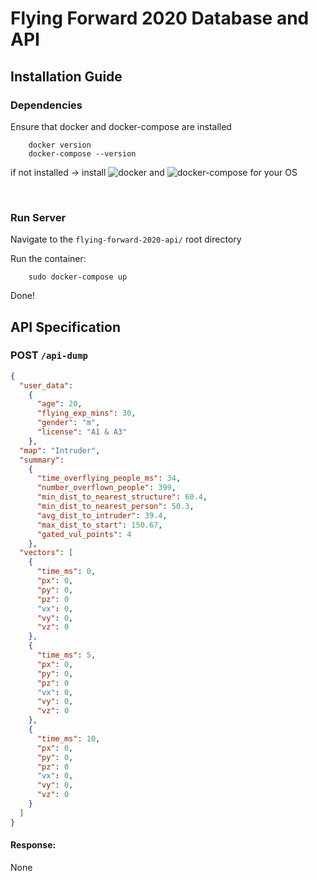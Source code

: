 # Flying Forward 2020 Database and API

## Installation Guide

### Dependencies
Ensure that docker and docker-compose are installed

        docker version
        docker-compose --version
        
if not installed -> install ![docker](https://docs.docker.com/get-docker/) and ![docker-compose](https://docs.docker.com/compose/install/) for your OS

<br/>

### Run Server
Navigate to the `flying-forward-2020-api/` root directory
        
Run the container:
        
        sudo docker-compose up

Done!

## API Specification 

### POST `/api-dump` 
```json
{
  "user_data":
    {
      "age": 20,
      "flying_exp_mins": 30,
      "gender": "m",
      "license": "A1 & A3" 
    },
  "map": "Intruder",
  "summary": 
    {
      "time_overflying_people_ms": 34,
      "number_overflown_people": 399,
      "min_dist_to_nearest_structure": 60.4,
      "min_dist_to_nearest_person": 50.3,
      "avg_dist_to_intruder": 39.4,
      "max_dist_to_start": 150.67,
      "gated_vul_points": 4
    },
  "vectors": [
    {
      "time_ms": 0,
      "px": 0,
      "py": 0,
      "pz": 0
      "vx": 0,
      "vy": 0,
      "vz": 0
    },
    {
      "time_ms": 5,
      "px": 0,
      "py": 0,
      "pz": 0
      "vx": 0,
      "vy": 0,
      "vz": 0
    },
    {
      "time_ms": 10,
      "px": 0,
      "py": 0,
      "pz": 0
      "vx": 0,
      "vy": 0,
      "vz": 0
    }
  ]
}
```

#### Response:
None
